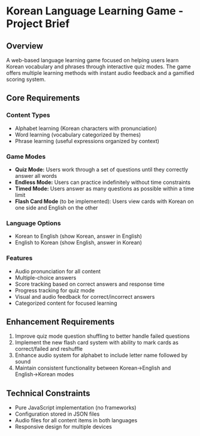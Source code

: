 # Korean Language Learning Game - Project Brief

## Overview

A web-based language learning game focused on helping users learn Korean vocabulary and phrases through interactive quiz modes. The game offers multiple learning methods with instant audio feedback and a gamified scoring system.

## Core Requirements

### Content Types

- Alphabet learning (Korean characters with pronunciation)
- Word learning (vocabulary categorized by themes)
- Phrase learning (useful expressions organized by context)

### Game Modes

- **Quiz Mode:** Users work through a set of questions until they correctly answer all words
- **Endless Mode:** Users can practice indefinitely without time constraints
- **Timed Mode:** Users answer as many questions as possible within a time limit
- **Flash Card Mode** (to be implemented): Users view cards with Korean on one side and English on the other

### Language Options

- Korean to English (show Korean, answer in English)
- English to Korean (show English, answer in Korean)

### Features

- Audio pronunciation for all content
- Multiple-choice answers
- Score tracking based on correct answers and response time
- Progress tracking for quiz mode
- Visual and audio feedback for correct/incorrect answers
- Categorized content for focused learning

## Enhancement Requirements

1. Improve quiz mode question shuffling to better handle failed questions
2. Implement the new flash card system with ability to mark cards as correct/failed and reshuffle
3. Enhance audio system for alphabet to include letter name followed by sound
4. Maintain consistent functionality between Korean→English and English→Korean modes

## Technical Constraints

- Pure JavaScript implementation (no frameworks)
- Configuration stored in JSON files
- Audio files for all content items in both languages
- Responsive design for multiple devices
